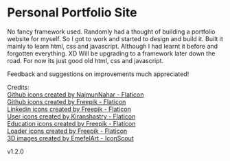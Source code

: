 # Personal Portfolio Site

No fancy framework used. Randomly had a thought of building a portfolio website for myself. So I got to work and started to design and build it. Built it mainly to learn html, css and javascript. Although I had learnt it before and forgotten everything. XD
Will be upgrading to a framework later down the road. For now its just good old html, css and javascript.

Feedback and suggestions on improvements much appreciated!


Credits:<br>
<a href="https://www.flaticon.com/free-icons/github" title="github icons">Github icons created by NajmunNahar - Flaticon</a><br>
<a href="https://www.flaticon.com/free-icons/github" title="github icons">Github icons created by Freepik - Flaticon</a><br>
<a href="https://www.flaticon.com/free-icons/linkedin" title="linkedin icons">Linkedin icons created by Freepik - Flaticon</a><br>
<a href="https://www.flaticon.com/free-icons/user" title="user icons">User icons created by Kiranshastry - Flaticon</a><br>
<a href="https://www.flaticon.com/free-icons/education" title="education icons">Education icons created by Freepik - Flaticon</a><br>
<a href="https://www.flaticon.com/free-icons/loader" title="loader icons">Loader icons created by Freepik - Flaticon</a><br>
<a href="https://iconscout.com/contributors/emefelart" title="3D Person Images">3D images created by EmefelArt - IconScout</a><br>

v1.2.0